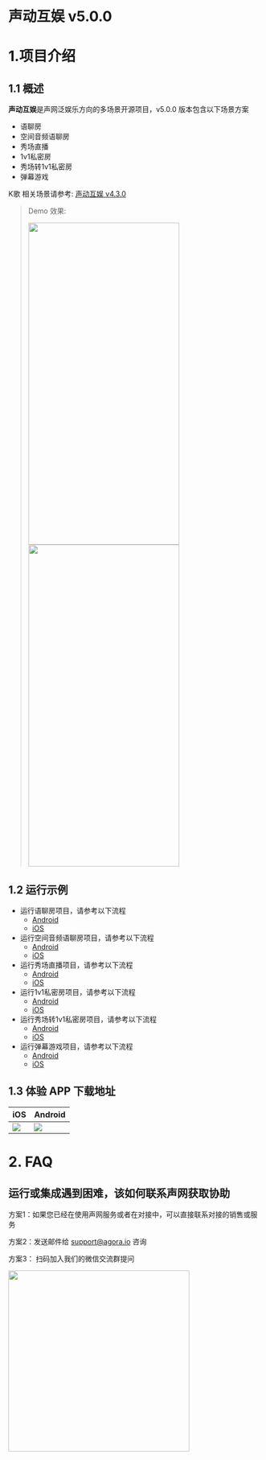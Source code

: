 # 声动互娱 v5.0.0
# 1.项目介绍
## 1.1 概述
**声动互娱**是声网泛娱乐方向的多场景开源项目，v5.0.0 版本包含以下场景方案

* 语聊房
* 空间音频语聊房
* 秀场直播
* 1v1私密房
* 秀场转1v1私密房
* 弹幕游戏

K歌 相关场景请参考: [声动互娱 v4.3.0](https://github.com/AgoraIO-Usecase/agora-ent-scenarios/tree/v4.3.0)

>
> Demo 效果:
>
> <img src="https://accktvpic.oss-cn-beijing.aliyuncs.com/pic/github_readme/ent-full/ent_home_scenes.jpg" width="300" height="640"><img src="https://accktvpic.oss-cn-beijing.aliyuncs.com/pic/github_readme/ent-full/ent_home_explore.jpg" width="300" height="640">
## 1.2 运行示例
* 运行语聊房项目，请参考以下流程
    * [Android](Android/scenes/voice)
    * [iOS](iOS/AgoraEntScenarios/Scenes/VoiceChatRoom)
* 运行空间音频语聊房项目，请参考以下流程
    * [Android](Android/scenes/voice_spatial)
    * [iOS](iOS/AgoraEntScenarios/Scenes/SpatialAudio)
* 运行秀场直播项目，请参考以下流程
    * [Android](Android/scenes/show)
    * [iOS](iOS/AgoraEntScenarios/Scenes/Show)
* 运行1v1私密房项目，请参考以下流程
    * [Android](Android/scenes/pure1v1)
    * [iOS](iOS/AgoraEntScenarios/Scenes/Pure1v1)
* 运行秀场转1v1私密房项目，请参考以下流程
    * [Android](Android/scenes/showTo1v1)
    * [iOS](iOS/AgoraEntScenarios/Scenes/ShowTo1v1)
* 运行弹幕游戏项目，请参考以下流程
    * [Android](Android/scenes/joy)
    * [iOS](iOS/AgoraEntScenarios/Scenes/Joy)
 
## 1.3 体验 APP 下载地址

| iOS                                                          | Android                                                      |
| ------------------------------------------------------------ | ------------------------------------------------------------ |
| ![](https://web-cdn.agora.io/shengwang/images/%E5%A3%B0%E5%8A%A8%E4%BA%92%E5%A8%B1ios-demo.png) | ![](https://web-cdn.agora.io/shengwang/images/%E5%A3%B0%E5%8A%A8%E4%BA%92%E5%A8%B1demo.png) |

# 2. FAQ

## 运行或集成遇到困难，该如何联系声网获取协助
方案1：如果您已经在使用声网服务或者在对接中，可以直接联系对接的销售或服务

方案2：发送邮件给 support@agora.io 咨询

方案3： 扫码加入我们的微信交流群提问

<img src="https://download.agora.io/demo/release/SDHY_QA.jpg" width="360" height="360">
